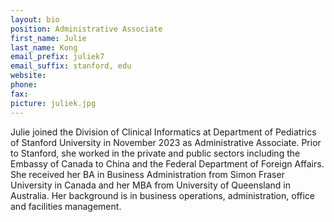 ```yaml
---
layout: bio
position: Administrative Associate
first_name: Julie
last_name: Kong
email_prefix: juliek7
email_suffix: stanford, edu
website:
phone:
fax:
picture: juliek.jpg
---
```

Julie joined the Division of Clinical Informatics at Department of Pediatrics of Stanford University in November 2023 as Administrative Associate. Prior to Stanford, she worked in the private and public sectors including the Embassy of Canada to China and the Federal Department of Foreign Affairs. She received her BA in Business Administration from Simon Fraser University in Canada and her MBA from University of Queensland in Australia. Her background is in business operations, administration, office and facilities management.

